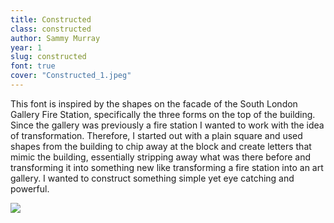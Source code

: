```yaml
---
title: Constructed
class: constructed
author: Sammy Murray
year: 1
slug: constructed
font: true
cover: "Constructed_1.jpeg"
---
```


This font is inspired by the shapes on the facade of the South London Gallery Fire Station, specifically the three forms on the top of the building. Since the gallery was previously a fire station I wanted to work with the idea of transformation. Therefore, I started out with a plain square and used shapes from the building to chip away at the block and create letters that mimic the building, essentially stripping away what was there before and transforming it into something new like transforming a fire station into an art gallery. I wanted to construct something simple yet eye catching and powerful.

![](/images/Constructed_1.jpeg)
